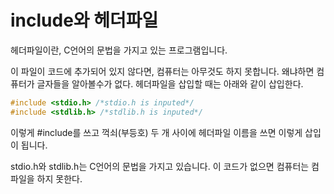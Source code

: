 # include와 헤더파일

헤더파일이란, C언어의 문법을 가지고 있는 프로그램입니다. 

이 파일이 코드에 추가되어 있지 않다면, 컴퓨터는 아무것도 하지 못합니다. 왜냐하면 컴퓨터가 글자들을 알아볼수가 없다. 헤더파일을 삽입할 때는 아래와 같이 삽입한다.

```c
#include <stdio.h> /*stdio.h is inputed*/
#include <stdlib.h> /*stdlib.h is inputed*/
```

이렇게 #include를 쓰고 꺽쇠(부등호) 두 개 사이에 헤더파일 이름을 쓰면 이렇게 삽입이 됩니다.   

stdio.h와 stdlib.h는 C언어의 문법을 가지고 있습니다. 이 코드가 없으면 컴퓨터는 컴파일을 하지 못한다.